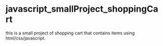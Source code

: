 # javascript_smallProject_shoppingCart
this is a small project of shopping cart that contains items using html/css/javascript.
